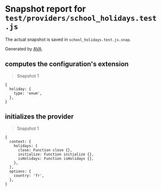 # Snapshot report for `test/providers/school_holidays.test.js`

The actual snapshot is saved in `school_holidays.test.js.snap`.

Generated by [AVA](https://ava.li).

## computes the configuration's extension

> Snapshot 1

    {
      holiday: {
        type: 'enum',
      },
    }

## initializes the provider

> Snapshot 1

    {
      context: {
        holidays: {
          close: Function close {},
          initialize: Function initialize {},
          isHolidays: Function isHolidays {},
        },
      },
      options: {
        country: 'fr',
      },
    }
